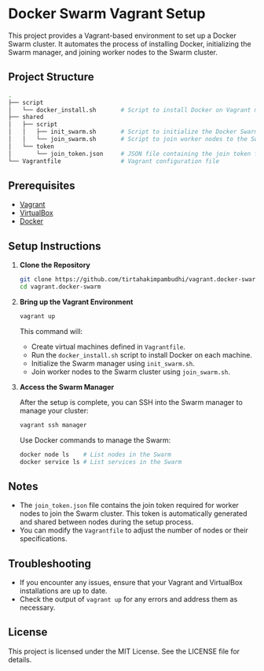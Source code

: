 # Docker Swarm Vagrant Setup

This project provides a Vagrant-based environment to set up a Docker Swarm cluster. It automates the process of installing Docker, initializing the Swarm manager, and joining worker nodes to the Swarm cluster.

## Project Structure

```bash
.
├── script
│   └── docker_install.sh       # Script to install Docker on Vagrant machines
├── shared
│   ├── script
│   │   ├── init_swarm.sh       # Script to initialize the Docker Swarm manager
│   │   └── join_swarm.sh       # Script to join worker nodes to the Swarm cluster
│   └── token
│       └── join_token.json     # JSON file containing the join token for worker nodes
└── Vagrantfile                 # Vagrant configuration file
```

## Prerequisites

- [Vagrant](https://www.vagrantup.com/)
- [VirtualBox](https://www.virtualbox.org/)
- [Docker](https://www.docker.com/)

## Setup Instructions

1. **Clone the Repository**

   ```bash
   git clone https://github.com/tirtahakimpambudhi/vagrant.docker-swarm.git
   cd vagrant.docker-swarm
   ```

2. **Bring up the Vagrant Environment**

   ```bash
   vagrant up
   ```

   This command will:
   - Create virtual machines defined in `Vagrantfile`.
   - Run the `docker_install.sh` script to install Docker on each machine.
   - Initialize the Swarm manager using `init_swarm.sh`.
   - Join worker nodes to the Swarm cluster using `join_swarm.sh`.

3. **Access the Swarm Manager**

   After the setup is complete, you can SSH into the Swarm manager to manage your cluster:

   ```bash
   vagrant ssh manager
   ```

   Use Docker commands to manage the Swarm:

   ```bash
   docker node ls    # List nodes in the Swarm
   docker service ls # List services in the Swarm
   ```

## Notes

- The `join_token.json` file contains the join token required for worker nodes to join the Swarm cluster. This token is automatically generated and shared between nodes during the setup process.
- You can modify the `Vagrantfile` to adjust the number of nodes or their specifications.

## Troubleshooting

- If you encounter any issues, ensure that your Vagrant and VirtualBox installations are up to date.
- Check the output of `vagrant up` for any errors and address them as necessary.

## License

This project is licensed under the MIT License. See the LICENSE file for details.

